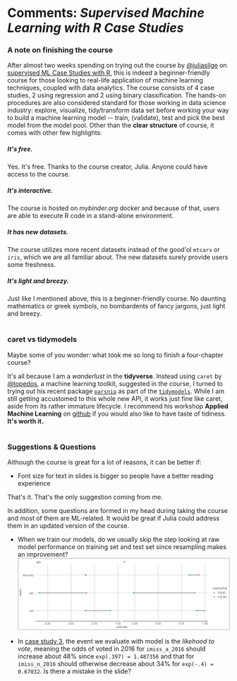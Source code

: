 # Comments: _Supervised Machine Learning with R Case Studies_

### A note on finishing the course

After almost two weeks spending on trying out the course by [@juliasilge](https://twitter.com/juliasilge) on [supervised ML Case Studies with R](https://supervised-ml-course.netlify.com/), this is indeed a beginner-friendly course for those looking to real-life application of machine learning techniques, coupled with data analytics. The course consists of 4 case studies, 2 using regression and 2 using binary classification. The hands-on procedures are also considered standard for those working in data science industry: explore, visualize, tidy/transform data set before working your way to build a machine learning model -- train, (validate), test and pick the best model from the model pool. Other than the **clear structure** of course, it comes with other few highlights:

##### It's free.

Yes. It's free. Thanks to the course creator, Julia. Anyone could have access to the course.

##### It's interactive.

The course is hosted on _mybinder.org_ docker and because of that, users are able to execute R code in a stand-alone environment.

##### It has new datasets.

The course utilizes more recent datasets instead of the good'ol `mtcars` or `iris`, which we are all familiar about. The new datasets surely provide users some freshness.

##### It's light and breezy.

Just like I mentioned above, this is a beginner-friendly course. No daunting mathematics or greek symbols, no bombardents of fancy jargons, just light and breezy.
<br></br>

### caret vs tidymodels

Maybe some of you wonder: what took me so long to finish a four-chapter course?

It's all because I am a _wanderlust_ in the **tidyverse**. Instead using `caret` by [@topedos](https://twitter.com/topepos), a machine learning toolkit, suggested in the course, I turned to trying out his recent package [`parsnip`](https://tidymodels.github.io/parsnip/index.html) as part of the [`tidymodels`](https://github.com/tidymodels). While I am still getting accustomed to this whole new API, it works just fine like caret, aside from its rather immature lifecycle. I recommend his workshop **Applied Machine Learning** on [github](https://github.com/tidymodels/aml-training) if you would also like to have taste of tidiness. **It's worth it.**
<br></br>

### Suggestions & Questions

Although the course is great for a lot of reasons, it can be better if:

-   Font size for text in slides is bigger so people have a better reading experience

That's it. That's the only suggestion coming from me.

In addition, some questions are formed in my head during taking the course and most of them are ML-related. It would be great if Julia could address them in an updated version of the course.

-   When we train our models, do we usually skip the step looking at raw model performance on training set and test set since resampling makes an improvement?
![resampling performance](https://raw.githubusercontent.com/chuckleong21/supervisedml/master/resampling.png)

-   In [case study 3](https://supervised-ml-course.netlify.com/chapter3), the event we evaluate with model is the _likehood to vote_, meaning the odds of voted in 2016 for `imiss_a_2016` should increase about 48% since `exp(.397) = 1.487356` and that for `imiss_n_2016` should otherwise decrease about 34% for `exp(-.4) = 0.67032`. Is there a mistake in the slide?
